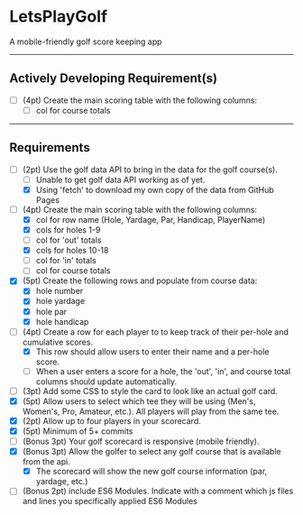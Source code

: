 # LetsPlayGolf
A mobile-friendly golf score keeping app

---
## Actively Developing Requirement(s)
 - [ ] (4pt) Create the main scoring table with the following columns:
   - [ ] col for course totals

---
## Requirements
 - [ ] (2pt) Use the golf data API to bring in the data for the golf course(s).
   - [ ] Unable to get golf data API working as of yet.
   - [x] Using 'fetch' to download my own copy of the data from GitHub Pages
 - [ ] (4pt) Create the main scoring table with the following columns:
   - [x] col for row name (Hole, Yardage, Par, Handicap, PlayerName)
   - [x] cols for holes 1-9
   - [ ] col for 'out' totals
   - [x] cols for holes 10-18
   - [ ] col for 'in' totals
   - [ ] col for course totals
 - [x] (5pt) Create the following rows and populate from course data:
   - [x] hole number
   - [x] hole yardage
   - [x] hole par
   - [x] hole handicap
 - [ ] (4pt) Create a row for each player to to keep track of their per-hole and
cumulative scores.
   - [x] This row should allow users to enter their name and a per-hole score.
   - [ ] When a user enters a score for a hole, the 'out', 'in', and course
total columns should update automatically.
 - [ ] (3pt) Add some CSS to style the card to look like an actual golf card.
 - [x] (5pt) Allow users to select which tee they will be using
(Men's, Women's, Pro, Amateur, etc.). All players will play from the same tee.
 - [x] (2pt) Allow up to four players in your scorecard.
 - [x] (5pt) Minimum of 5+ commits
 - [ ] (Bonus 3pt) Your golf scorecard is responsive (mobile friendly).
 - [x] (Bonus 3pt) Allow the golfer to select any golf course that is available
from the api.
   - [x] The scorecard will show the new golf course information (par, yardage, etc.)
 - [ ] (Bonus 2pt) include ES6 Modules. Indicate with a comment which js files
and lines you specifically applied ES6 Modules
